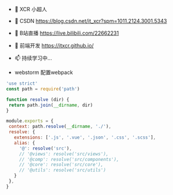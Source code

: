 - 👋 XCR 小超人 
- 👀 CSDN https://blog.csdn.net/it_xcr?spm=1011.2124.3001.5343
- 🌱 B站直播 https://live.bilibili.com/22662231
- 💞️ 前端开发 https://itxcr.github.io/
- 📫 持续学习中...

- webstorm 配置webpack
 ```js
'use strict'
const path = require('path')

function resolve (dir) {
  return path.join(__dirname, dir)
}

module.exports = {
  context: path.resolve(__dirname, './'),
  resolve: {
    extensions: ['.js', '.vue', '.json', '.css', '.scss'],
    alias: {
      '@': resolve('src'),
      // '@views': resolve('src/views'),
      // '@comp': resolve('src/components'),
      // '@core': resolve('src/core'),
      // '@utils': resolve('src/utils')
    }
  },
}
```
